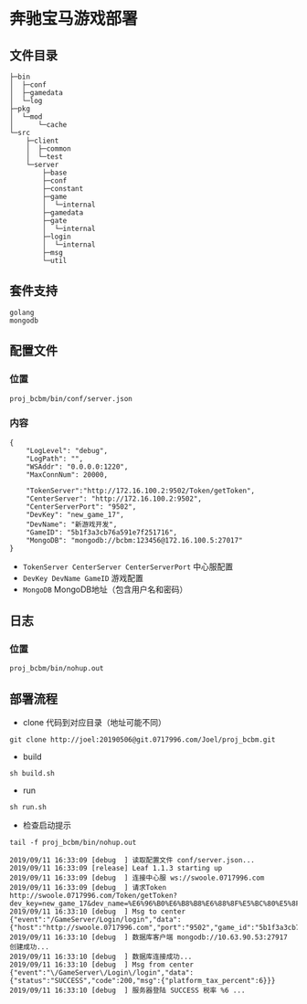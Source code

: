# 奔驰宝马游戏部署

## 文件目录

```bazaar
├─bin
│  ├─conf
│  ├─gamedata
│  └─log
├─pkg
│  └─mod
│      └─cache
└─src
    ├─client
    │  ├─common
    │  └─test
    └─server
        ├─base
        ├─conf
        ├─constant
        ├─game
        │  └─internal
        ├─gamedata
        ├─gate
        │  └─internal
        ├─login
        │  └─internal
        ├─msg
        └─util
```

## 套件支持

```bazaar
golang
mongodb
```

## 配置文件

### 位置 

```proj_bcbm/bin/conf/server.json```

### 内容

```bazaar
{
	"LogLevel": "debug",
	"LogPath": "",
	"WSAddr": "0.0.0.0:1220",
	"MaxConnNum": 20000,

	"TokenServer":"http://172.16.100.2:9502/Token/getToken",
	"CenterServer": "http://172.16.100.2:9502",
	"CenterServerPort": "9502",
	"DevKey": "new_game_17",
	"DevName": "新游戏开发",
	"GameID": "5b1f3a3cb76a591e7f251716",
	"MongoDB": "mongodb://bcbm:123456@172.16.100.5:27017"
}

```
- ```TokenServer CenterServer CenterServerPort``` 中心服配置
- ```DevKey DevName GameID``` 游戏配置
- ```MongoDB``` MongoDB地址（包含用户名和密码）

## 日志

### 位置

```proj_bcbm/bin/nohup.out```

## 部署流程

- clone 代码到对应目录（地址可能不同）
```bazaar
git clone http://joel:20190506@git.0717996.com/Joel/proj_bcbm.git
```

- build

```bazaar
sh build.sh
```

- run

```bazaar
sh run.sh
```

- 检查启动提示

```bazaar
tail -f proj_bcbm/bin/nohup.out
```

```
2019/09/11 16:33:09 [debug  ] 读取配置文件 conf/server.json...
2019/09/11 16:33:09 [release] Leaf 1.1.3 starting up
2019/09/11 16:33:09 [debug  ] 连接中心服 ws://swoole.0717996.com
2019/09/11 16:33:09 [debug  ] 请求Token http://swoole.0717996.com/Token/getToken?dev_key=new_game_17&dev_name=%E6%96%B0%E6%B8%B8%E6%88%8F%E5%BC%80%E5%8F%91
2019/09/11 16:33:10 [debug  ] Msg to center {"event":"/GameServer/Login/login","data":{"host":"http://swoole.0717996.com","port":"9502","game_id":"5b1f3a3cb76a591e7f251716","token":"3e8324cbd454a7327702b21f66921d7d31f8550d","dev_key":"new_game_17"}}
2019/09/11 16:33:10 [debug  ] 数据库客户端 mongodb://10.63.90.53:27917 创建成功...
2019/09/11 16:33:10 [debug  ] 数据库连接成功...
2019/09/11 16:33:10 [debug  ] Msg from center {"event":"\/GameServer\/Login\/login","data":{"status":"SUCCESS","code":200,"msg":{"platform_tax_percent":6}}}
2019/09/11 16:33:10 [debug  ] 服务器登陆 SUCCESS 税率 %6 ...
```
